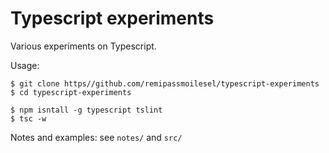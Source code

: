 # Typescript experiments

Various experiments on Typescript.

Usage:

	$ git clone https//github.com/remipassmoilesel/typescript-experiments
	$ cd typescript-experiments 
	
	$ npm isntall -g typescript tslint 
	$ tsc -w

Notes and examples: see `notes/` and `src/`